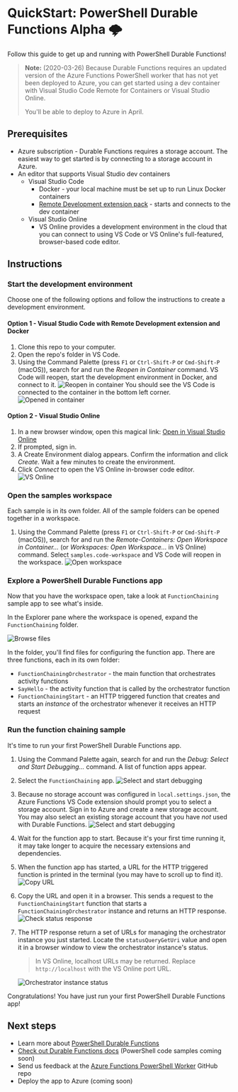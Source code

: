 # QuickStart: PowerShell Durable Functions Alpha 🌩

Follow this guide to get up and running with PowerShell Durable Functions!

> **Note:** (2020-03-26) Because Durable Functions requires an updated version of the Azure Functions PowerShell worker that has not yet been deployed to Azure, you can get started using a dev container with Visual Studio Code Remote for Containers or Visual Studio Online.
>
> You'll be able to deploy to Azure in April.

## Prerequisites

* Azure subscription - Durable Functions requires a storage account. The easiest way to get started is by connecting to a storage account in Azure.
* An editor that supports Visual Studio dev containers
    - Visual Studio Code
        - Docker - your local machine must be set up to run Linux Docker containers
        - [Remote Development extension pack](https://marketplace.visualstudio.com/items?itemName=ms-vscode-remote.vscode-remote-extensionpack) - starts and connects to the dev container
    - Visual Studio Online
        - VS Online provides a development environment in the cloud that you can connect to using VS Code or VS Online's full-featured, browser-based code editor. 

## Instructions

### Start the development environment

Choose one of the following options and follow the instructions to create a development environment.

#### Option 1 - Visual Studio Code with Remote Development extension and Docker

1. Clone this repo to your computer.
1. Open the repo's folder in VS Code.
1. Using the Command Palette (press `F1` or `Ctrl-Shift-P` or `Cmd-Shift-P` (macOS)), search for and run the *Reopen in Container* command. VS Code will reopen, start the development environment in Docker, and connect to it.
    ![Reopen in container](media/reopen-in-container.png)
    You should see the VS Code is connected to the container in the bottom left corner.
    ![Opened in container](media/opened-in-container.png)

#### Option 2 - Visual Studio Online

1. In a new browser window, open this magical link: [Open in Visual Studio Online](https://online.visualstudio.com/environments/new?name=PowerShell+Durable+Functions+Preview&repo=https://github.com/anthonychu/powershell-durable-preview)
1. If prompted, sign in.
1. A Create Environment dialog appears. Confirm the information and click *Create*. Wait a few minutes to create the environment.
1. Click *Connect* to open the VS Online in-browser code editor.
    ![VS Online](media/vsonline.png)

### Open the samples workspace

Each sample is in its own folder. All of the sample folders can be opened together in a workspace.

1. Using the Command Palette (press `F1` or `Ctrl-Shift-P` or `Cmd-Shift-P` (macOS)), search for and run the *Remote-Containers: Open Workspace in Container...* (or *Workspaces: Open Workspace...* in VS Online) command. Select `samples.code-workspace` and VS Code will reopen in the workspace.
    ![Open workspace](media/open-workspace.png)

### Explore a PowerShell Durable Functions app

Now that you have the workspace open, take a look at `FunctionChaining` sample app to see what's inside.

In the Explorer pane where the workspace is opened, expand the `FunctionChaining` folder.

![Browse files](media/browse-files.png)

In the folder, you'll find files for configuring the function app. There are three functions, each in its own folder:
* `FunctionChainingOrchestrator` - the main function that orchestrates activity functions
* `SayHello` - the activity function that is called by the orchestrator function
* `FunctionChainingStart` - an HTTP triggered function that creates and starts an *instance* of the orchestrator whenever it receives an HTTP request

### Run the function chaining sample

It's time to run your first PowerShell Durable Functions app.

1. Using the Command Palette again, search for and run the *Debug: Select and Start Debugging...* command. A list of function apps appear.
1. Select the `FunctionChaining` app.
    ![Select and start debugging](media/start-debug.png)
1. Because no storage account was configured in `local.settings.json`, the Azure Functions VS Code extension should prompt you to select a storage account. Sign in to Azure and create a new storage account. You may also select an existing storage account that you have *not* used with Durable Functions.
    ![Select and start debugging](media/select-storage.png)
1. Wait for the function app to start. Because it's your first time running it, it may take longer to acquire the necessary extensions and dependencies.
1. When the function app has started, a URL for the HTTP triggered function is printed in the terminal (you may have to scroll up to find it).
    ![Copy URL](media/copy-url.png)
1. Copy the URL and open it in a browser. This sends a request to the `FunctionChainingStart` function that starts a `FunctionChainingOrchestrator` instance and returns an HTTP response.
    ![Check status response](media/check-status-response.png)
1. The HTTP response return a set of URLs for managing the orchestrator instance you just started. Locate the `statusQueryGetUri` value and open it in a browser window to view the orchestrator instance's status.
    > In VS Online, localhost URLs may be returned. Replace `http://localhost` with the VS Online port URL.

    ![Orchestrator instance status](media/instance-status.png)

Congratulations! You have just run your first PowerShell Durable Functions app!

## Next steps

* Learn more about [PowerShell Durable Functions](https://github.com/Azure/azure-functions-powershell-worker/blob/dev/docs/durable-experimental-instructions.md)
* [Check out Durable Functions docs](https://docs.microsoft.com/en-us/azure/azure-functions/durable/durable-functions-overview?tabs=powershell) (PowerShell code samples coming soon)
* Send us feedback at the [Azure Functions PowerShell Worker](https://github.com/Azure/azure-functions-powershell-worker) GitHub repo
* Deploy the app to Azure (coming soon)

